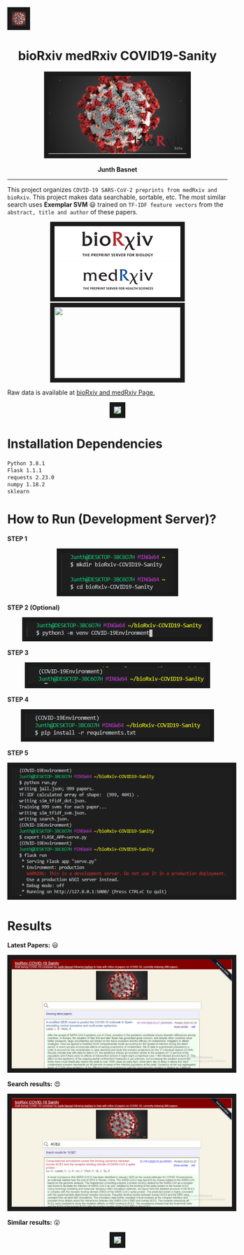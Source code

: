  <img src="./static/favicon.png" border="10">
   <p align="center">
   <h1 align="center">bioRxiv medRxiv COVID19-Sanity</h1>
</p>

<p align="center">
  <img src="./static/bioRxiv_COVID-19.png" border="10">
</p>
<p align="center">
  <strong>Junth Basnet</strong>
</p>

---

This project organizes `COVID-19 SARS-CoV-2 preprints from medRxiv and bioRxiv`. This project makes data searchable, sortable, etc. The most similar search uses **Exemplar SVM** :smiley: trained on `TF-IDF feature vectors` from the `abstract, title and author` of these papers.

<p align="center">
  <img src="./assets/bioRxiv-medRxiv.png" border="10">                                <img src="https://imgur.com/zIWk2E5.png" border="10" width="288" height="162">
</p>

Raw data is available at [bioRxiv and medRxiv Page.](https://connect.biorxiv.org/relate/collection_json.php?grp=181)
<p align="center">
<img src="https://imgur.com/rpe0MaJ.png" border="10"></p>
  
# Installation Dependencies  
```
Python 3.8.1
Flask 1.1.1
requests 2.23.0
numpy 1.18.2
sklearn
```

# How to Run (Development Server)?
**STEP 1**
<p align="center">
<img src="./assets/Step1.PNG" border="10"></p>

**STEP 2 (Optional)**
<p align="center">
<img src="./assets/Step2.PNG" border="10"></p>

**STEP 3**
<p align="center">
<img src="./assets/Step3.PNG" border="10"></p>

**STEP 4**
<p align="center">
<img src="./assets/Step4.PNG" border="10"></p>

**STEP 5**
<p align="center">
<img src="./assets/Step5.PNG" border="10"></p>

# Results

**Latest Papers:** :smiley:
<p align="center">
<img src="./assets/Screenshot1.PNG" border="10"></p>

**Search results:** :heart_eyes:
<p align="center">
<img src="./assets/Screenshot2.PNG" border="10"></p>

**Similar results:** :open_mouth:
<p align="center">
<img src="./assets/bioRxiv_COVID-19_Sanity_Similarity.gif" border="10"></p>
